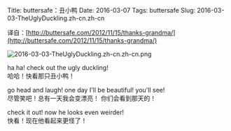 Title: buttersafe：丑小鸭
Date: 2016-03-07
Tags: buttersafe
Slug: 2016-03-03-TheUglyDuckling.zh-cn.zh-cn

译自：[http://buttersafe.com/2012/11/15/thanks-grandma/](http://buttersafe.com/2012/11/15/thanks-grandma/)


![2016-03-03-TheUglyDuckling.zh-cn.zh-cn.png](/static/images/comics/2016-03-03-TheUglyDuckling.zh-cn.zh-cn.png)



ha ha! check out the ugly duckling!      
哈哈！快看那只丑小鸭！


go head and laugh! one day
I'll be beautiful! you'll see!      
尽管笑吧！总有一天我会变漂亮！
你们会看到那天的！


check it out! now he
looks even weirder!     
快看！现在他看起来更怪了！